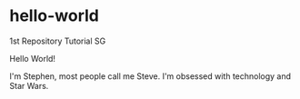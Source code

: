 # hello-world
1st Repository Tutorial SG

Hello World!

I'm Stephen, most people call me Steve.
I'm obsessed with technology and Star Wars.
